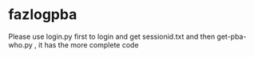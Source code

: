 # fazlogpba

Please use login.py first to login and get sessionid.txt and then get-pba-who.py , it has the more complete code 
